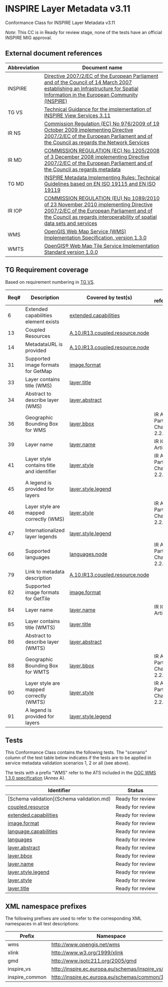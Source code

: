 INSPIRE Layer Metadata v3.11
============================

Conformance Class for INSPIRE Layer Metadata v3.11

*Note*: This CC is in Ready for review stage, none of the tests have an official INSPIRE MIG approval.

## External document references

| Abbreviation | Document name                       |
| ------------ | ----------------------------------- |
| INSPIRE <a name="ref_INSPIRE"></a> | [Directive 2007/2/EC of the European Parliament and of the Council of 14 March 2007 establishing an Infrastructure for Spatial Information in the European Community (INSPIRE)](http://eur-lex.europa.eu/legal-content/EN/TXT/PDF/?uri=CELEX:32007L0002&from=EN)
| TG VS <a name="ref_TG_VS"></a>   | [Technical Guidance for the implementation of INSPIRE View Services 3.11](http://inspire.jrc.ec.europa.eu/documents/Network_Services/TechnicalGuidance_ViewServices_v3.11.pdf)
| IR NS <a name="ref_IR_NS"></a>   | [Commission Regulation (EC) No 976/2009 of 19 October 2009 implementing Directive 2007/2/EC of the European Parliament and of the Council as regards the Network Services](http://eur-lex.europa.eu/legal-content/EN/TXT/PDF/?uri=CELEX:32009R0976&from=EN)
| IR MD <a name="ref_IR_MD"></a>   | [COMMISSION REGULATION (EC) No 1205/2008 of 3 December 2008 implementing Directive 2007/2/EC of the European Parliament and of the Council as regards metadata](http://eur-lex.europa.eu/LexUriServ/LexUriServ.do?uri=OJ:L:2008:326:0012:0030:EN:PDF)
| TG MD <a name="ref_TG_MD"></a> | [INSPIRE Metadata Implementing Rules: Technical Guidelines based on EN ISO 19115 and EN ISO 19119](http://inspire.ec.europa.eu/documents/Metadata/MD_IR_and_ISO_20131029.pdf)
| IR IOP <a name="ref_IR_IOP"><a/> | [COMMISSION REGULATION (EU) No 1089/2010 of 23 November 2010 implementing Directive 2007/2/EC of the European Parliament and of the Council as regards interoperability of spatial data sets and services](http://eur-lex.europa.eu/legal-content/EN/TXT/PDF/?uri=OJ:L:2010:323:FULL&from=EN)
| WMS <a name="ref_WMS"></a>     | [OpenGIS Web Map Service (WMS) Implementation Specification, version 1.3.0](http://portal.opengeospatial.org/files/?artifact_id=14416)
| WMTS <a name="ref_WMTS"></a>     | [OpenGIS® Web Map Tile Service Implementation Standard version 1.0.0](http://portal.opengeospatial.org/files/?artifact_id=35326)


## TG Requirement coverage

Based on requirement numbering in [TG VS](#ref_TG_VS).

| Req#   | Description                          | Covered by test(s)                 | IR reference(s)                  |
| ------ | ------------------------------------ | ---------------------------------- | -------------------------------- |
| 6      | Extended capabilities element exists | [extended.capabilities](extended.capabilities.md) | |
| 13     | Coupled Resources | [A.10.IR13.coupled.resource.node](A.10.IR13.coupled.resource.node.md) | |
| 14     | MetadataURL is provided | [A.10.IR13.coupled.resource.node](A.10.IR13.coupled.resource.node.md) | |
| 31     | Supported image formats for GetMap | [image.format](image.format.md) | |
| 33     | Layer contains title (WMS) | [layer.title](layer.title.md) | |
| 34     | Abstract to describe layer (WMS) | [layer.abstract](layer.abstract.md) | |
| 36     | Geographic Bounding Box for WMS | [layer.bbox](layer.bbox.md) | IR Annex III, Part A, Chapter 2.2.4 |
| 39     | Layer name | [layer.name](layer.name.md) | IR IOP Article 14 |
| 41     | Layer style contains title and identifier | [layer.style](layer.style.md) | IR Annex III, Part A, Chapter 2.2.4 |
| 45     | A legend is provided for layers | [layer.style.legend](layer.style.legend.md) | |
| 46     | Layer style are mapped correctly (WMS) | [layer.style](layer.style.md) | IR Annex III, Part A, Chapter 2.2.4 |
| 47     | Internationalized layer legends | [layer.style.legend](layer.style.legend.md) | |
| 66     | Supported languages | [languages.node](languages.node.md) | IR Annex III, Part A, Chapter 2.2.3 |
| 79     | Link to metadata description | [A.10.IR13.coupled.resource.node](A.10.IR13.coupled.resource.node.md) | |
| 82     | Supported image formats for GetTile | [image.format](image.format.md) | |
| 84     | Layer name | [layer.name](layer.name.md) | IR IOP Article 14 |
| 85     | Layer contains title (WMTS) | [layer.title](layer.title.md) | |
| 86     | Abstract to describe layer (WMTS) | [layer.abstract](layer.abstract.md) | |
| 88     | Geographic Bounding Box for WMTS | [layer.bbox](layer.bbox.md) | IR Annex III, Part A, Chapter 2.2.4 |
| 90     | Layer style are mapped correctly (WMTS) | [layer.style](layer.style.md) | IR Annex III, Part A, Chapter 2.2.4 |
| 91     | A legend is provided for layers | [layer.style.legend](layer.style.legend.md) | |


## Tests

This Conformance Class contains the following tests. The "scenario" column of the test table below indicates if the tests are to be applied in service metadata validation scenarios 1, 2 or all (see above).

The tests with a prefix "WMS" refer to the ATS included in the [OGC WMS 1.3.0 specification](#ref_WMS) (Annex A).

| Identifier                                                                          | Status   |
| ----------------------------------------------------------------------------------- | -------- |
| [Schema validation](Schema validation.md) | Ready for review |
| [coupled.resource](coupled.resource.md) | Ready for review |
| [extended.capabilities](extended.capabilities.md) | Ready for review |
| [image.format](image.format.md) | Ready for review |
| [language.capabilities](language.capabilities.md) | Ready for review |
| [languages](languages.md) | Ready for review |
| [layer.abstract](layer.abstract.md) | Ready for review |
| [layer.bbox](layer.bbox.md) | Ready for review |
| [layer.name](layer.name.md) | Ready for review |
| [layer.style.legend](layer.style.legend.md) | Ready for review |
| [layer.style](layer.style.md) | Ready for review |
| [layer.title](layer.title.md) | Ready for review |

## XML namespace prefixes <a name="namespaces"></a>

The following prefixes are used to refer to the corresponding XML namespaces in all test descriptions:

Prefix         | Namespace
-------------- | -------------------------------------------------
wms            | http://www.opengis.net/wms
xlink          | http://www.w3.org/1999/xlink
gmd            | http://www.isotc211.org/2005/gmd
inspire_vs     | http://inspire.ec.europa.eu/schemas/inspire_vs/1.0
inspire_common | http://inspire.ec.europa.eu/schemas/common/1.0
